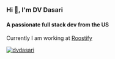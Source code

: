### Hi 👋, I'm DV Dasari
#### A passionate full stack dev from the US


<p>Currently I am working at <a href="https://roostify.com/">Roostify</a></p>

<p align="left"> 
  <a href="https://twitter.com/dvdasari" target="blank">
    <img src="https://img.shields.io/twitter/follow/dvdasari?logo=twitter&style=for-the-badge" alt="dvdasari" />
  </a> 
</p>


<!--
**dvdasari/dvdasari** is a ✨ _special_ ✨ repository because its `README.md` (this file) appears on your GitHub profile.

Here are some ideas to get you started:

- 🔭 I’m currently working on ...
- 🌱 I’m currently learning ...
- 👯 I’m looking to collaborate on ...
- 🤔 I’m looking for help with ...
- 💬 Ask me about ...
- 📫 How to reach me: ...
- 😄 Pronouns: ...
- ⚡ Fun fact: ...
-->

